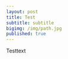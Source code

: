 ```yaml
---
layout: post
title: Test
subtitle: subtitle
bigimg: /img/path.jpg
published: true
---
```


Testtext
